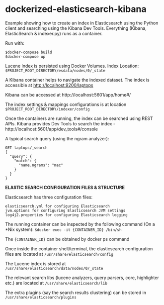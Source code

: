 # dockerized-elasticsearch-kibana

Example showing how to create an index in Elasticsearch using the Python client and searching using the Kibana Dev Tools. Everything (Kibana, ElasticSearch & indexer.py) runs as a container.

Run with:
```
$docker-compose build
$docker-compose up
```

Lucene Index is persisted using Docker Volumes. Index Location: ```$PROJECT_ROOT_DIRECTORY/esdata/nodes/0/_state```

A Kibana container helps to navigate the indexed dataset. The index is accessible at <http://localhost:9200/laptops>

Kibana can be accessed at http://localhost:5601/app/home#/

The index settings & mappings configurations is at location ```$PROJECT_ROOT_DIRECTORY/indexer/config```

Once the containers are running, the index can be searched using REST APIs. Kibana provides Dev Tools to search the index - http://localhost:5601/app/dev_tools#/console

A typical search query (using the ngram analyzer):
```
GET laptops/_search
{
  "query": {
    "match": {
      "name.ngrams": "mac"
    }
  }
}
```
**ELASTIC SEARCH CONFIGURATION FILES & STRUCTURE**

Elasticsearch has three configuration files:
```
elasticsearch.yml for configuring Elasticsearch
jvm.options for configuring Elasticsearch JVM settings
log4j2.properties for configuring Elasticsearch logging
```
The running container can be inspected by the following command (On a *Nix system):
``` $docker exec -it {CONTAINER_ID} /bin/sh ```

The ```{CONTAINER_ID}``` can be obtained by docker ps command

Once inside the container shell/terminal, the elasticsearch configuration files are located at ```/usr/share/elasticsearch/config```

The Lucene index is stored at ```/usr/share/elasticsearch/data/nodes/0/_state```

The relevant search libs (lucene analyzers, query parsers, core, highlighter etc.) are located at ```/usr/share/elasticsearch/lib```

The extra plugins (say the search results clustering) can be stored in ```/usr/share/elasticsearch/plugins```
